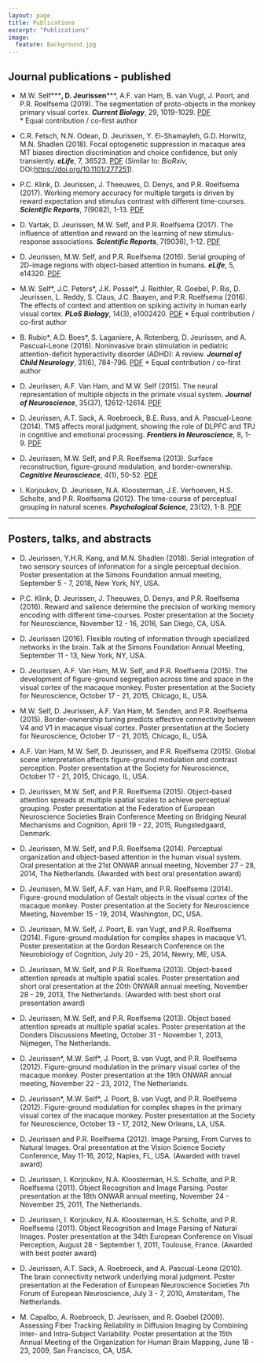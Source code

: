 ```yaml
---
layout: page
title: Publications
excerpt: "Publications"
image:
  feature: Background.jpg
---
```


## Journal publications - published
* M.W. Self**\***, D. Jeurissen**\***, A.F. van Ham, B. van Vugt, J. Poort, and P.R. Roelfsema (2019). The segmentation of proto-objects in the monkey primary visual cortex. **_Current Biology_**, 29, 1019-1029. <i class="fa fa-file-pdf-o"></i> [PDF](papers/2019_SelfJeurissen_CurrBio.pdf)
<br> \* Equal contribution / co-first author

* C.R. Fetsch, N.N. Odean, D. Jeurissen, Y. El-Shamayleh, G.D. Horwitz, M.N. Shadlen (2018). Focal optogenetic suppression in macaque area MT biases direction discrimination and choice confidence, but only transiently. **_eLife_**,  7, 36523. <i class="fa fa-file-pdf-o"></i> [PDF](https://elifesciences.org/download/aHR0cHM6Ly9jZG4uZWxpZmVzY2llbmNlcy5vcmcvYXJ0aWNsZXMvMzY1MjMvZWxpZmUtMzY1MjMtdjIucGRm/elife-36523-v2.pdf?_hash=IcM8Uw4KaAGU0FT9Uws4THeYryZBJhJcxCYFamXP618%3D) (Similar to: _BioRxiv_, DOI:https://doi.org/10.1101/277251).

* P.C. Klink, D. Jeurissen, J. Theeuwes, D. Denys, and P.R. Roelfsema (2017). Working memory accuracy for multiple targets is driven by reward expectation and stimulus contrast with different time-courses. **_Scientific Reports_**, 7(9082), 1-13. <i class="fa fa-file-pdf-o"></i> [PDF](papers/2017_Klink_ScientificReports.pdf)

* D. Vartak, D. Jeurissen, M.W. Self, and P.R. Roelfsema (2017). The influence of attention and reward on the learning of new stimulus-response associations. **_Scientific Reports_**, 7(9036), 1-12. <i class="fa fa-file-pdf-o"></i> [PDF](papers/2017_Vartak_ScientificReports.pdf)

* D. Jeurissen, M.W. Self, and P.R. Roelfsema (2016). Serial grouping of 2D-image regions with object-based attention in humans. **_eLife_**,  5, e14320. <i class="fa fa-file-pdf-o"></i> [PDF](https://elifesciences.org/content/5/e14320-download.pdf)

* M.W. Self\*, J.C. Peters\*, J.K. Possel\*, J. Reithler, R. Goebel, P. Ris, D. Jeurissen, L. Reddy, S. Claus, J.C. Baayen, and P.R. Roelfsema (2016). The effects of context and attention on spiking activity in human early visual cortex. **_PLoS Biology_**, 14(3), e1002420. <i class="fa fa-file-pdf-o"></i> [PDF](papers/2016_Self_PlosBiology.pdf) \* Equal contribution / co-first author

* B. Rubio\*, A.D. Boes\*, S. Laganiere, A. Rotenberg, D. Jeurissen, and A. Pascual-Leone (2016). Noninvasive brain stimulation in pediatric attention-deficit hyperactivity disorder (ADHD): A review. **_Journal of Child Neurology_**, 31(6), 784-796. <i class="fa fa-file-pdf-o"></i> [PDF](papers/2016_Rubio_JChildNeurology.pdf) \* Equal contribution / co-first author

* D. Jeurissen, A.F. Van Ham, and M.W. Self (2015). The neural representation of multiple objects in the primate visual system. **_Journal of Neuroscience_**, 35(37), 12612-12614. <i class="fa fa-file-pdf-o"></i> [PDF](papers/2015_Jeurissen_JNeurosc.pdf)

* D. Jeurissen, A.T. Sack, A. Roebroeck, B.E. Russ, and A. Pascual-Leone (2014). TMS affects moral judgment, showing the role of DLPFC and TPJ in cognitive and emotional processing. **_Frontiers in Neuroscience_**, 8, 1-9. <i class="fa fa-file-pdf-o"></i> [PDF](http://journal.frontiersin.org/article/10.3389/fnins.2014.00018/pdf)

* D. Jeurissen, M.W. Self, and P.R. Roelfsema (2013). Surface reconstruction, figure-ground modulation, and border-ownership. **_Cognitive Neuroscience_**, 4(1), 50-52. <i class="fa fa-file-pdf-o"></i> [PDF](papers/2013_JeurissenSelfRoelfsema_CognitiveNeuroscience.pdf)

* I. Korjoukov, D. Jeurissen, N.A. Kloosterman, J.E. Verhoeven, H.S. Scholte, and P.R. Roelfsema (2012). The time-course of perceptual grouping in natural scenes. **_Psychological Science_**, 23(12), 1-8. <i class="fa fa-file-pdf-o"></i> [PDF](papers/2012_KorjoukovJeurissenRoelfsema_PsychScience_complete.pdf)

---

## Posters, talks, and abstracts

* D. Jeurissen, Y.H.R. Kang, and M.N. Shadlen (2018). Serial integration of two sensory sources of information for a single perceptual decision. Poster presentation at the Simons Foundation annual meeting, September 5 - 7, 2018, New York, NY, USA.

* P.C. Klink, D. Jeurissen, J. Theeuwes, D. Denys, and P.R. Roelfsema (2016). Reward and salience determine the precision of working memory encoding with different time-courses. Poster presentation at the Society for Neuroscience, November 12 - 16, 2016, San Diego, CA, USA.

* D. Jeurissen (2016). Flexible routing of information through specialized networks in the brain. Talk at the Simons Foundation Annual Meeting, September 11 - 13, New York, NY, USA.

* D. Jeurissen, A.F. Van Ham, M.W. Self, and P.R. Roelfsema (2015). The development of figure-ground segregation across time and space in the visual cortex of the macaque monkey. Poster presentation at the Society for Neuroscience, October 17 - 21, 2015, Chicago, IL, USA.

* M.W. Self, D. Jeurissen, A.F. Van Ham, M. Senden, and P.R. Roelfsema (2015). Border-ownership tuning predicts effective connectivity between V4 and V1 in macaque visual cortex. Poster presentation at the Society for Neuroscience, October 17 - 21, 2015, Chicago, IL, USA.

* A.F. Van Ham, M.W. Self, D. Jeurissen, and P.R. Roelfsema (2015). Global scene interpretation affects figure-ground modulation and contrast perception. Poster presentation at the Society for Neuroscience, October 17 - 21, 2015, Chicago, IL, USA.

* D. Jeurissen, M.W. Self, and P.R. Roelfsema (2015). Object-based attention spreads at multiple spatial scales to achieve perceptual grouping. Poster presentation at the Federation of European Neuroscience Societies Brain Conference Meeting on Bridging Neural Mechanisms and Cognition, April 19 - 22, 2015, Rungstedgaard, Denmark.

* D. Jeurissen, M.W. Self, and P.R. Roelfsema (2014). Perceptual organization and object-based attention in the human visual system. Oral presentation at the 21st ONWAR annual meeting, November 27 - 28, 2014, The Netherlands. (Awarded with best oral presentation award)

* D. Jeurissen, M.W. Self, A.F. van Ham, and P.R. Roelfsema (2014). Figure-ground modulation of Gestalt objects in the visual cortex of the macaque monkey. Poster presentation at the Society for Neuroscience Meeting, November 15 - 19, 2014, Washington, DC, USA.

* D. Jeurissen, M.W. Self, J. Poort, B. van Vugt, and P.R. Roelfsema (2014). Figure-ground modulation for complex shapes in macaque V1. Poster presentation at the Gordon Research Conference on the Neurobiology of Cognition, July 20 - 25, 2014, Newry, ME, USA.

* D. Jeurissen, M.W. Self, and P.R. Roelfsema (2013). Object-based attention spreads at multiple spatial scales. Poster presentation and short oral presentation at the 20th ONWAR annual meeting, November 28 - 29, 2013, The Netherlands. (Awarded with best short oral presentation award)

* D. Jeurissen, M.W. Self, and P.R. Roelfsema (2013). Object based attention spreads at multiple spatial scales. Poster presentation at the Donders Discussions Meeting, October 31 - November 1, 2013, Nijmegen, The Netherlands.

* D. Jeurissen\*, M.W. Self\*, J. Poort, B. van Vugt, and P.R. Roelfsema (2012). Figure-ground modulation in the primary visual cortex of the macaque monkey. Poster presentation at the 19th ONWAR annual meeting, November 22 - 23, 2012, The Netherlands.

* D. Jeurissen\*, M.W. Self\*, J. Poort, B. van Vugt, and P.R. Roelfsema (2012). Figure-ground modulation for complex shapes in the primary visual cortex of the macaque monkey. Poster presentation at the Society for Neuroscience, October 13 - 17, 2012, New Orleans, LA, USA.

* D. Jeurissen and P.R. Roelfsema (2012). Image Parsing, From Curves to Natural Images. Oral presentation at the Vision Science Society Conference, May 11-16, 2012, Naples, FL, USA. (Awarded with travel award)

* D. Jeurissen, I. Korjoukov, N.A. Kloosterman, H.S. Scholte, and P.R. Roelfsema (2011). Object Recognition and Image Parsing. Poster presentation at the 18th ONWAR annual meeting, November 24 - November 25, 2011, The Netherlands.

* D. Jeurissen, I. Korjoukov, N.A. Kloosterman, H.S. Scholte, and P.R. Roelfsema (2011). Object Recognition and Image Parsing of Natural Images. Poster presentation at the 34th European Conference on Visual Perception, August 28 - September 1, 2011, Toulouse, France.
(Awarded with best poster award)

* D. Jeurissen, A.T. Sack, A. Roebroeck, and A. Pascual-Leone (2010). The brain connectivity network underlying moral judgment. Poster presentation at the Federation of European Neuroscience Societies 7th Forum of European Neuroscience, July 3 - 7, 2010, Amsterdam, The Netherlands.

* M. Capalbo, A. Roebroeck, D. Jeurissen, and R. Goebel (2009). Assessing Fiber Tracking Reliability in Diffusion Imaging by Combining Inter- and Intra-Subject Variability. Poster presentation at the 15th Annual Meeting of the Organization for Human Brain Mapping, June 18 - 23, 2009, San Francisco, CA, USA.
